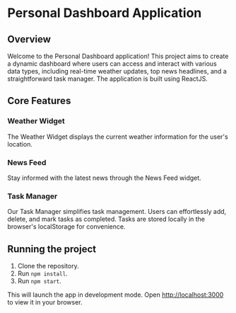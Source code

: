 # Personal Dashboard Application

## Overview

Welcome to the Personal Dashboard application! This project aims to create a dynamic dashboard where users can access and interact with various data types, including real-time weather updates, top news headlines, and a straightforward task manager. The application is built using ReactJS.

## Core Features

### Weather Widget

The Weather Widget displays the current weather information for the user's location.

### News Feed

Stay informed with the latest news through the News Feed widget.

### Task Manager

Our Task Manager simplifies task management. Users can effortlessly add, delete, and mark tasks as completed. Tasks are stored locally in the browser's localStorage for convenience.

## Running the project

1. Clone the repository.
2. Run `npm install`.
3. Run `npm start`.

This will launch the app in development mode. Open [http://localhost:3000](http://localhost:3000) to view it in your browser.

